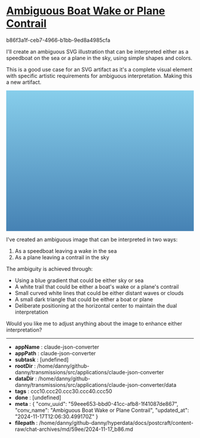 # [Ambiguous Boat Wake or Plane Contrail](https://claude.ai/chat/59eee653-bbd0-41cc-afb8-1f41087de867)

b86f3a1f-ceb7-4966-b1bb-9ed8a4985cfa

 I'll create an ambiguous SVG illustration that can be interpreted either as a speedboat on the sea or a plane in the sky, using simple shapes and colors.

<antThinking>This is a good use case for an SVG artifact as it's a complete visual element with specific artistic requirements for ambiguous interpretation. Making this a new artifact.</antThinking>

<antArtifact identifier="ambiguous-boat-plane" type="image/svg+xml" title="Ambiguous scene: boat wake or plane contrail">
<svg xmlns="http://www.w3.org/2000/svg" viewBox="0 0 400 300">
  <!-- Background gradient that works for both sky and sea -->
  <defs>
    <linearGradient id="bgGradient" x1="0%" y1="0%" x2="0%" y2="100%">
      <stop offset="0%" style="stop-color:#87CEEB"/>
      <stop offset="100%" style="stop-color:#4682B4"/>
    </linearGradient>
  </defs>
  
  <!-- Background -->
  <rect width="400" height="300" fill="url(#bgGradient)"/>
  
  <!-- Wake/Contrail -->
  <path d="M 50 150 C 150 150, 250 150, 350 150" 
        stroke="white" 
        stroke-width="3" 
        fill="none" 
        opacity="0.8"/>
  <path d="M 80 150 C 160 150, 240 150, 320 150" 
        stroke="white" 
        stroke-width="5" 
        fill="none" 
        opacity="0.6"/>
  <path d="M 100 150 C 170 150, 230 150, 300 150" 
        stroke="white" 
        stroke-width="7" 
        fill="none" 
        opacity="0.4"/>
  
  <!-- Boat/Plane (small dark triangle) -->
  <path d="M 350 148 L 358 150 L 350 152 Z" 
        fill="black"/>
  
  <!-- Optional distant clouds/waves -->
  <path d="M 20 80 Q 40 75, 60 80 T 100 80" 
        stroke="white" 
        stroke-width="2" 
        fill="none" 
        opacity="0.3"/>
  <path d="M 280 220 Q 300 215, 320 220 T 360 220" 
        stroke="white" 
        stroke-width="2" 
        fill="none" 
        opacity="0.3"/>
</svg>
</antArtifact>

I've created an ambiguous image that can be interpreted in two ways:
1. As a speedboat leaving a wake in the sea
2. As a plane leaving a contrail in the sky

The ambiguity is achieved through:
- Using a blue gradient that could be either sky or sea
- A white trail that could be either a boat's wake or a plane's contrail
- Small curved white lines that could be either distant waves or clouds
- A small dark triangle that could be either a boat or plane
- Deliberate positioning at the horizontal center to maintain the dual interpretation

Would you like me to adjust anything about the image to enhance either interpretation?

---

* **appName** : claude-json-converter
* **appPath** : claude-json-converter
* **subtask** : [undefined]
* **rootDir** : /home/danny/github-danny/transmissions/src/applications/claude-json-converter
* **dataDir** : /home/danny/github-danny/transmissions/src/applications/claude-json-converter/data
* **tags** : ccc10.ccc20.ccc30.ccc40.ccc50
* **done** : [undefined]
* **meta** : {
  "conv_uuid": "59eee653-bbd0-41cc-afb8-1f41087de867",
  "conv_name": "Ambiguous Boat Wake or Plane Contrail",
  "updated_at": "2024-11-17T12:06:30.499170Z"
}
* **filepath** : /home/danny/github-danny/hyperdata/docs/postcraft/content-raw/chat-archives/md/59ee/2024-11-17_b86.md
